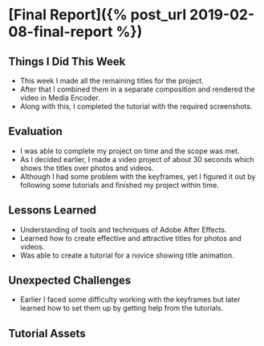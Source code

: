 # [Final Report]({% post_url 2019-02-08-final-report %})

## Things I Did This Week
- This week I made all the remaining titles for the project. 
- After that I combined them in a separate composition and rendered the video in Media Encoder. 
- Along with this, I completed the tutorial with the required screenshots.

## Evaluation
- I was able to complete my project on time and the scope was met. 
- As I decided earlier, I made a video project of about 30 seconds which shows the titles over photos and videos. 
- Although I had some problem with the keyframes, yet I figured it out by following some tutorials and finished my project within time.

## Lessons Learned
- Understanding of tools and techniques of Adobe After Effects.
- Learned how to create effective and attractive titles for photos and videos.
- Was able to create a tutorial for a novice showing title animation.

## Unexpected Challenges
- Earlier I faced some difficulty working with the keyframes but later learned how to set them up by getting help from the tutorials.

## Tutorial Assets
[]()
